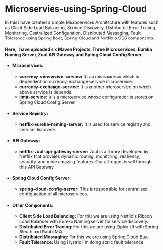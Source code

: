 # Microservies-using-Spring-Cloud
In this i have created a simple Microservices Architecture with features such as Client Side Load Balancing, Service Discovery, Distributed Error Tracing, Monitoring, Centralized Configuration, Distributed Messaging, Fault Tolerance using Spring Boot, Spring Cloud and Netflix's OSS components.

#### Here, i have uploaded six Maven Projects, Three Microservices, Eureka Naming Server, Zuul API Gateway and Spring Cloud Config Server.

- #### Microservices:
  - **currency-conversion-service:** It is a microservice which is dependent on currency-exchange-service microservice.
  - **currency-exchange-service:** It is another microservice on which above service is depends.
  - **limit-service:** It is a microservice whose configuration is stored on Spring Cloud Config Server.

- #### Service Registry:
  - **netflix-eureka-naming-server:** It is used for service registry and service discovery.
  
- #### API Gateway:
  - **netflix-zuul-api-gateway-server:** Zuul is a library developed by Netflix that provides dynamic routing, monitoring, resiliency, security, and more amazing features. Our all requests will through this API Gateway.

- #### Spring Cloud Config Server:
  - **spring-cloud-config-server:** This is responsible for centralised configuration of all microservices.
 
- #### Other Components:
  - **Client Side Load Balancing:** For this we are using Netflix's Ribbon Load Balancer with Eureka Naming server for service discovery.
  - **Distributed Error Tracing:** For this we are using Zipkin UI with Spring Sleuth and RabbitMQ. 
  - **Distributed Messaging:** For this we are using Spring Cloud Bus.
  - **Fault Tolerance:** Using Hystrix i'm doing static fault tolerance.
